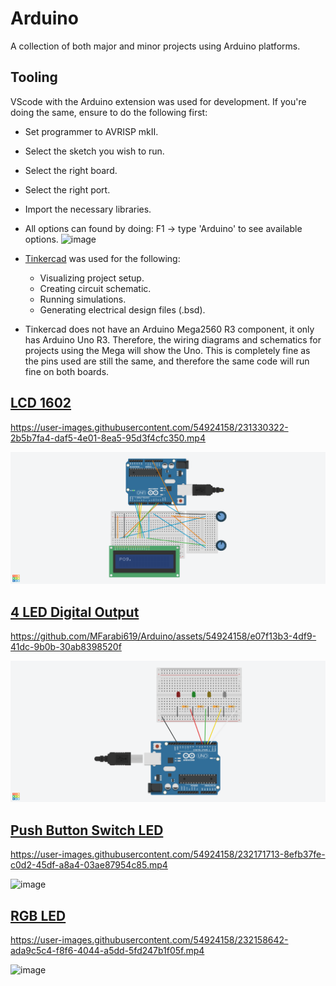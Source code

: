 # Arduino
 A collection of both major and minor projects using Arduino platforms.  
 
## Tooling
VScode with the Arduino extension was used for development. If you're doing the same, ensure to do the following first:
- Set programmer to AVRISP mkII.
- Select the sketch you wish to run.
- Select the right board.
- Select the right port. 
- Import the necessary libraries.
- All options can found by doing: F1 -> type 'Arduino' to see available options. 
![image](https://user-images.githubusercontent.com/54924158/231327984-95a65182-3c7b-4cb9-a78a-b0e8d6f90ba3.png)


- [Tinkercad](https://www.tinkercad.com) was used for the following:
  - Visualizing project setup.
  - Creating circuit schematic.
  - Running simulations.
  - Generating electrical design files (.bsd).

- Tinkercad does not have an Arduino Mega2560 R3 component, it only has Arduino Uno R3. Therefore, the wiring diagrams and schematics for projects using the Mega will show the Uno. This is completely fine as the pins used are still the same, and therefore the same code will run fine on both boards.

## [LCD 1602](https://github.com/MFarabi619/Arduino/tree/main/LCD1602%20Display)

https://user-images.githubusercontent.com/54924158/231330322-2b5b7fa4-daf5-4e01-8ea5-95d3f4cfc350.mp4

![Image of LCD 1602](https://github.com/MFarabi619/Arduino/blob/main/LCD1602%20Display/LCD%201602%20Display.png)

## [4 LED Digital Output](https://github.com/MFarabi619/Arduino/tree/main/4%20LED%20Digital%20Output)

https://github.com/MFarabi619/Arduino/assets/54924158/e07f13b3-4df9-41dc-9b0b-30ab8398520f

![Image of 4 LED Digital Output](https://github.com/MFarabi619/Arduino/blob/main/4%20LED%20Digital%20Output/4%20LED%20Digital%20Output.png)

## [Push Button Switch LED](https://github.com/MFarabi619/Arduino/tree/main/Push%20Button%20Switch%20LED)

https://user-images.githubusercontent.com/54924158/232171713-8efb37fe-c0d2-45df-a8a4-03ae87954c85.mp4

![image](https://user-images.githubusercontent.com/54924158/232171820-d6178fe3-2c39-4130-a487-02f989d90e91.png)

## [RGB LED](https://github.com/MFarabi619/Arduino/tree/main/RGB%20LED)

https://user-images.githubusercontent.com/54924158/232158642-ada9c5c4-f8f6-4044-a5dd-5fd247b1f05f.mp4

![image](https://user-images.githubusercontent.com/54924158/232158956-50b3b435-29e4-4c6f-ae85-a42f2e9bf9e3.png)
